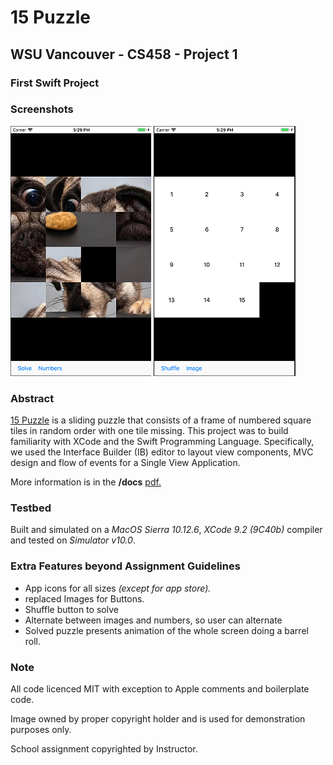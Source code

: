 # 15 Puzzle
## WSU Vancouver - CS458 - Project 1
### First Swift Project
### Screenshots
![15 Puzzle Screenshot One](screenshots/screen1.png)
![15 Puzzle Screenshot Two](screenshots/screen2.png)
### Abstract
[15 Puzzle](https://en.wikipedia.org/wiki/15_puzzle) is a sliding puzzle that consists of a frame of numbered square tiles in random order with one tile missing.  This project was to build familiarity with XCode and the Swift Programming Language.  Specifically, we used the Interface Builder (IB) editor to layout view components, MVC design and flow of events for a Single View Application.

More information is in the **/docs** [pdf.](docs/15puzzle.pdf)
### Testbed
Built and simulated on a *MacOS Sierra 10.12.6*, *XCode 9.2 (9C40b)* compiler and tested on *Simulator v10.0*.
### Extra Features beyond Assignment Guidelines
 - App icons for all sizes *(except for app store).*
 - replaced Images for Buttons.
 - Shuffle button to solve
 - Alternate between images and numbers, so user can alternate
 - Solved puzzle presents animation of the whole screen doing a barrel roll.
### Note
All code licenced MIT with exception to Apple comments and boilerplate code.

Image owned by proper copyright holder and is used for demonstration purposes only.

School assignment copyrighted by Instructor.
